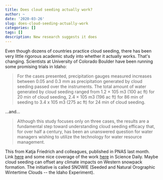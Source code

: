 ```yaml
---
title: Does cloud seeding actually work?
author: ~
date: '2020-03-26'
slug: does-cloud-seeding-actually-work
categories: []
tags: []
description: New research suggests it does
---
```

Even though dozens of countries practice cloud seeding, there has been very little rigorous academic study into whether it actually works. That's changing. Scientists at University of Colorado Boulder have been running some promising trials in Idaho:

> For the cases presented, precipitation gauges measured increases between 0.05 and 0.3 mm as precipitation generated by cloud seeding passed over the instruments. The total amount of water generated by cloud seeding ranged from 1.2 × 105 m3 (100 ac ft) for 20 min of cloud seeding, 2.4 × 105 m3 (196 ac ft) for 86 min of seeding to 3.4 x 105 m3 (275 ac ft) for 24 min of cloud seeding.

…and…

> Although this study focuses only on three cases, the results are a fundamental step toward understanding cloud seeding efficacy that, for over half a century, has been an unanswered question for water managers wishing to utilize the technology for water resource management.

This from Katja Friedrich and colleagues, published in PNAS last month. Link [here](https://www.pnas.org/content/117/10/5190) and some nice coverage of the work [here](https://www.sciencedaily.com/releases/2020/02/200224165259.htm) in Science Daily. Maybe cloud seeding can offset any climate impacts on Western snowpack formation. The initiative is called SNOWIE (Seeded and Natural Orographic Wintertime Clouds -- the Idaho Experiment).

